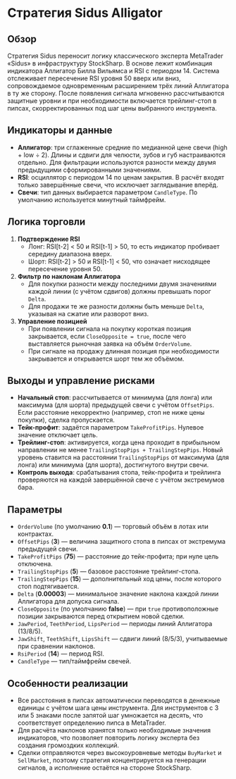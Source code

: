 # Стратегия Sidus Alligator

## Обзор
Стратегия Sidus переносит логику классического эксперта MetaTrader «Sidus» в инфраструктуру StockSharp. В основе лежит комбинация индикатора Аллигатор Билла Вильямса и RSI с периодом 14. Система отслеживает пересечение RSI уровня 50 вверх или вниз, сопровождаемое одновременным расширением трёх линий Аллигатора в ту же сторону. После появления сигнала мгновенно рассчитываются защитные уровни и при необходимости включается трейлинг-стоп в пипсах, скорректированных под шаг цены выбранного инструмента.

## Индикаторы и данные
- **Аллигатор**: три сглаженные средние по медианной цене свечи (high + low ÷ 2). Длины и сдвиги для челюсти, зубов и губ настраиваются отдельно. Для фильтрации используются разности между двумя предыдущими сформированными значениями.
- **RSI**: осциллятор с периодом 14 по ценам закрытия. В расчёт входят только завершённые свечи, что исключает заглядывание вперёд.
- **Свечи**: тип данных выбирается параметром `CandleType`. По умолчанию используется минутный таймфрейм.

## Логика торговли
1. **Подтверждение RSI**
   - Лонг: RSI[t-2] < 50 и RSI[t-1] > 50, то есть индикатор пробивает середину диапазона вверх.
   - Шорт: RSI[t-2] > 50 и RSI[t-1] < 50, что означает нисходящее пересечение уровня 50.
2. **Фильтр по наклонам Аллигатора**
   - Для покупки разности между последними двумя значениями каждой линии (с учётом сдвигов) должны превышать порог `Delta`.
   - Для продажи те же разности должны быть меньше `Delta`, указывая на сжатие или разворот вниз.
3. **Управление позицией**
   - При появлении сигнала на покупку короткая позиция закрывается, если `CloseOpposite = true`, после чего выставляется рыночная заявка на объём `OrderVolume`.
   - При сигнале на продажу длинная позиция при необходимости закрывается и открывается шорт тем же объёмом.

## Выходы и управление рисками
- **Начальный стоп**: рассчитывается от минимума (для лонга) или максимума (для шорта) предыдущей свечи с учётом `OffsetPips`. Если расстояние некорректно (например, стоп не ниже цены покупки), сделка пропускается.
- **Тейк-профит**: задаётся параметром `TakeProfitPips`. Нулевое значение отключает цель.
- **Трейлинг-стоп**: активируется, когда цена проходит в прибыльном направлении не менее `TrailingStopPips + TrailingStepPips`. Новый уровень ставится на расстоянии `TrailingStopPips` от максимума (для лонга) или минимума (для шорта), достигнутого внутри свечи.
- **Контроль выхода**: срабатывания стопа, тейк-профита и трейлинга проверяются на каждой завершённой свече с учётом экстремумов бара.

## Параметры
- `OrderVolume` (по умолчанию **0.1**) — торговый объём в лотах или контрактах.
- `OffsetPips` (**3**) — величина защитного стопа в пипсах от экстремума предыдущей свечи.
- `TakeProfitPips` (**75**) — расстояние до тейк-профита; при нуле цель отключена.
- `TrailingStopPips` (**5**) — базовое расстояние трейлинг-стопа.
- `TrailingStepPips` (**15**) — дополнительный ход цены, после которого стоп подтягивается.
- `Delta` (**0.00003**) — минимальное значение наклона каждой линии Аллигатора для допуска сигнала.
- `CloseOpposite` (по умолчанию **false**) — при `true` противоположные позиции закрываются перед открытием новой сделки.
- `JawPeriod`, `TeethPeriod`, `LipsPeriod` — периоды линий Аллигатора (13/8/5).
- `JawShift`, `TeethShift`, `LipsShift` — сдвиги линий (8/5/3), учитываемые при сравнении наклонов.
- `RsiPeriod` (**14**) — период RSI.
- `CandleType` — тип/таймфрейм свечей.

## Особенности реализации
- Все расстояния в пипсах автоматически переводятся в денежные единицы с учётом шага цены инструмента. Для инструментов с 3 или 5 знаками после запятой шаг умножается на десять, что соответствует определению пипса в MetaTrader.
- Для расчёта наклонов хранятся только необходимые значения индикаторов, что позволяет повторить логику эксперта без создания громоздких коллекций.
- Сделки отправляются через высокоуровневые методы `BuyMarket` и `SellMarket`, поэтому стратегия концентрируется на генерации сигналов, а исполнение остаётся на стороне StockSharp.
